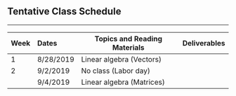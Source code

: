 ## Tentative Class Schedule
---

| Week |    Dates   |    Topics and Reading Materials   |    Deliverables    |
|------|:-----------|-----------------------------------|--------------------|
| 1    | 8/28/2019  | Linear algebra (Vectors)          |                    |
| 2    | 9/2/2019   |     No class (Labor day)          |                    | 
|      | 9/4/2019   | Linear algebra (Matrices)         |                    |
